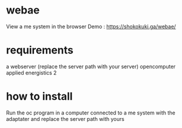 # webae
View a me system in the browser
Demo : https://shokokuki.ga/webae/

# requirements
a webserver (replace the server path with your server)
opencomputer
applied energistics 2

# how to install
Run the oc program in a computer connected to a me system with the adaptater and replace the server path with yours
